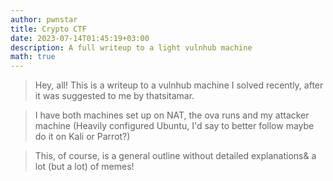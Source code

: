 ```yaml
---
author: pwnstar
title: Crypto CTF
date: 2023-07-14T01:45:19+03:00
description: A full writeup to a light vulnhub machine
math: true
---
```


> Hey, all! This is a writeup to a vulnhub machine I solved recently, after it was suggested to me by thatsitamar.

> I have both machines set up on NAT, the ova runs and my attacker machine (Heavily configured Ubuntu, I'd say to better follow maybe do it on Kali or Parrot?)

> This, of course, is a general outline without detailed explanations& a lot (but a lot) of memes!